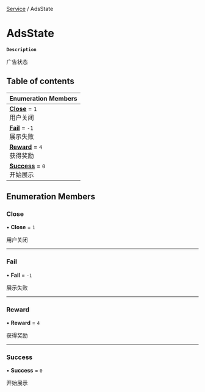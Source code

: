 [Service](../modules/Service.Service.md) / AdsState

# AdsState <Badge type="tip" text="Enumeration" />

**`Description`**

广告状态

## Table of contents

| Enumeration Members |
| :-----|
| **[Close](Service.AdsState.md#close)** = ``1`` <br> 用户关闭|
| **[Fail](Service.AdsState.md#fail)** = ``-1`` <br> 展示失败|
| **[Reward](Service.AdsState.md#reward)** = ``4`` <br> 获得奖励|
| **[Success](Service.AdsState.md#success)** = ``0`` <br> 开始展示|

## Enumeration Members

### Close

• **Close** = ``1``

用户关闭

___

### Fail

• **Fail** = ``-1``

展示失败

___

### Reward

• **Reward** = ``4``

获得奖励

___

### Success

• **Success** = ``0``

开始展示
